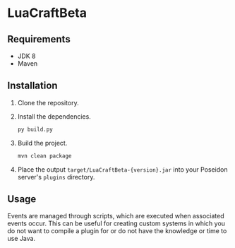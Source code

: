 # LuaCraftBeta

## Requirements

- JDK 8
- Maven

## Installation

1. Clone the repository.

2. Install the dependencies.

    ```bash
    py build.py
    ```

3. Build the project.

    ```bash
    mvn clean package
    ```

4. Place the output `target/LuaCraftBeta-{version}.jar` into your Poseidon server's `plugins` directory.

## Usage

Events are managed through scripts, which are executed when associated events occur. This can be useful for creating custom systems in which you do not want to compile a plugin for or do not have the knowledge or time to use Java.